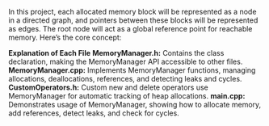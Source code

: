 In this project, each allocated memory block will be represented as a node in a directed graph, and pointers between these blocks will be represented as edges. The root node will act as a global reference point for reachable memory. Here’s the core concept:

**Explanation of Each File**
**MemoryManager.h:** Contains the class declaration, making the MemoryManager API accessible to other files.
**MemoryManager.cpp:** Implements MemoryManager functions, managing allocations, deallocations, references, and detecting leaks and cycles.
**CustomOperators.h:** Custom new and delete operators use MemoryManager for automatic tracking of heap allocations.
**main.cpp:** Demonstrates usage of MemoryManager, showing how to allocate memory, add references, detect leaks, and check for cycles.



